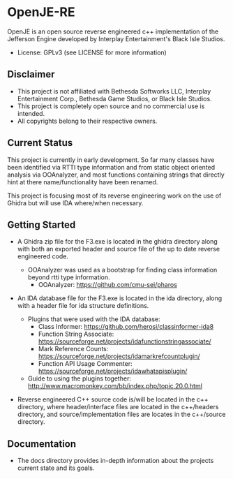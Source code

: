 OpenJE-RE
=========

OpenJE is an open source reverse engineered c++ implementation of the Jefferson Engine developed by Interplay Entertainment's Black Isle Studios.

- License: GPLv3 (see LICENSE for more information)

Disclaimer
----------

- This project is not affiliated with Bethesda Softworks LLC, Interplay Entertainment Corp., Bethesda Game Studios, or Black Isle Studios.
- This project is completely open source and no commercial use is intended.
- All copyrights belong to their respective owners.

Current Status
--------------

This project is currently in early development. So far many classes have been identified via RTTI type information and from static object oriented analysis via OOAnalyzer, and most functions containing strings that directly hint at there name/functionality have been renamed.

This project is focusing most of its reverse engineering work on the use of Ghidra but will use IDA where/when necessary.

Getting Started
---------------

- A Ghidra zip file for the F3.exe is located in the ghidra directory along with both an exported header and source file of the up to date reverse engineered code.
    - OOAnalyzer was used as a bootstrap for finding class information beyond rtti type information.
        - OOAnalyzer: https://github.com/cmu-sei/pharos

- An IDA database file for the F3.exe is located in the ida directory, along with a header file for ida structure definitions.
    - Plugins that were used with the IDA database:
        - Class Informer: https://github.com/herosi/classinformer-ida8
        - Function String Associate: https://sourceforge.net/projects/idafunctionstringassociate/
        - Mark Reference Counts: https://sourceforge.net/projects/idamarkrefcountplugin/
        - Function API Usage Commenter: https://sourceforge.net/projects/idawhatapisplugin/
    - Guide to using the plugins together: http://www.macromonkey.com/bb/index.php/topic,20.0.html

- Reverse engineered C++ source code is/will be located in the c++ directory, where header/interface files are located in the c++/headers directory, and source/implementation files are locates in the c++/source directory.

Documentation
-------------

- The docs directory provides in-depth information about the projects current state and its goals.